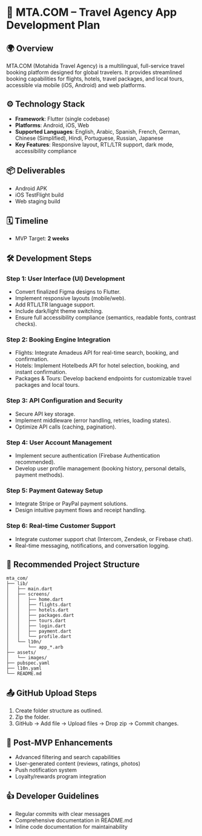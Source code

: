 # 🚀 MTA.COM – Travel Agency App Development Plan

## 🌍 Overview

MTA.COM (Motahida Travel Agency) is a multilingual, full-service travel booking platform designed for global travelers. It provides streamlined booking capabilities for flights, hotels, travel packages, and local tours, accessible via mobile (iOS, Android) and web platforms.

## ⚙️ Technology Stack

* **Framework**: Flutter (single codebase)
* **Platforms**: Android, iOS, Web
* **Supported Languages**: English, Arabic, Spanish, French, German, Chinese (Simplified), Hindi, Portuguese, Russian, Japanese
* **Key Features**: Responsive layout, RTL/LTR support, dark mode, accessibility compliance

## 📦 Deliverables

* Android APK
* iOS TestFlight build
* Web staging build

## 🗓️ Timeline

* MVP Target: **2 weeks**

## 🛠️ Development Steps

### Step 1: User Interface (UI) Development

* Convert finalized Figma designs to Flutter.
* Implement responsive layouts (mobile/web).
* Add RTL/LTR language support.
* Include dark/light theme switching.
* Ensure full accessibility compliance (semantics, readable fonts, contrast checks).

### Step 2: Booking Engine Integration

* Flights: Integrate Amadeus API for real-time search, booking, and confirmation.
* Hotels: Implement Hotelbeds API for hotel selection, booking, and instant confirmation.
* Packages & Tours: Develop backend endpoints for customizable travel packages and local tours.

### Step 3: API Configuration and Security

* Secure API key storage.
* Implement middleware (error handling, retries, loading states).
* Optimize API calls (caching, pagination).

### Step 4: User Account Management

* Implement secure authentication (Firebase Authentication recommended).
* Develop user profile management (booking history, personal details, payment methods).

### Step 5: Payment Gateway Setup

* Integrate Stripe or PayPal payment solutions.
* Design intuitive payment flows and receipt handling.

### Step 6: Real-time Customer Support

* Integrate customer support chat (Intercom, Zendesk, or Firebase chat).
* Real-time messaging, notifications, and conversation logging.

## 📂 Recommended Project Structure

```
mta_com/
├── lib/
│   ├── main.dart
│   ├── screens/
│   │   ├── home.dart
│   │   ├── flights.dart
│   │   ├── hotels.dart
│   │   ├── packages.dart
│   │   ├── tours.dart
│   │   ├── login.dart
│   │   ├── payment.dart
│   │   └── profile.dart
│   └── l10n/
│       └── app_*.arb
├── assets/
│   └── images/
├── pubspec.yaml
├── l10n.yaml
└── README.md
```

## 📤 GitHub Upload Steps

1. Create folder structure as outlined.
2. Zip the folder.
3. GitHub → Add file → Upload files → Drop zip → Commit changes.

## 🌟 Post-MVP Enhancements

* Advanced filtering and search capabilities
* User-generated content (reviews, ratings, photos)
* Push notification system
* Loyalty/rewards program integration

## 👍 Developer Guidelines

* Regular commits with clear messages
* Comprehensive documentation in README.md
* Inline code documentation for maintainability

<!-- CI trigger -->
